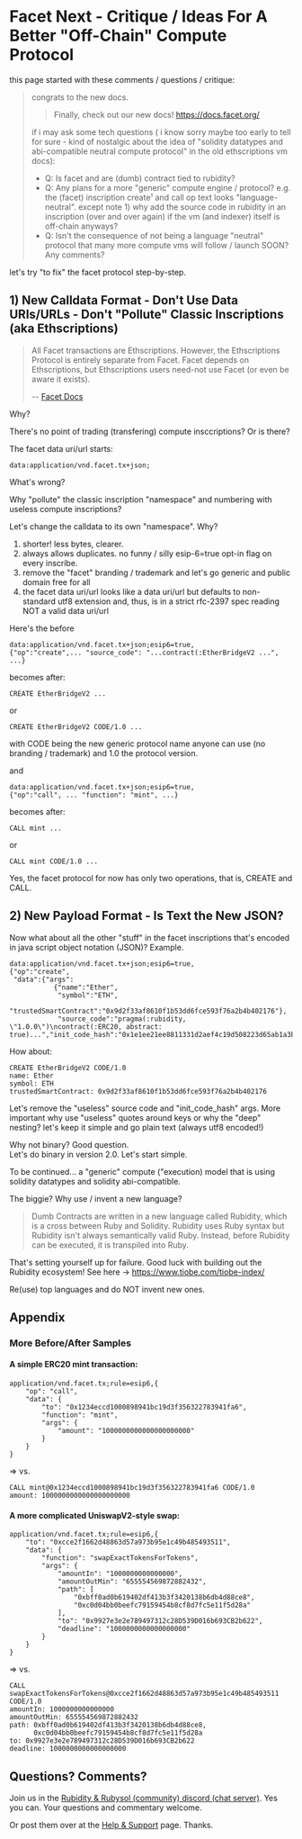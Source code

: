 # Facet Next -  Critique / Ideas For A Better "Off-Chain" Compute Protocol


this page started with these comments / questions / critique:

> congrats to the new docs. 
>
>>  Finally, check out our new docs!
>>  https://docs.facet.org/
>
> if i may ask some tech questions 
> ( i know sorry maybe too early to tell for sure - kind of nostalgic about the idea of "solidity datatypes and abi-compatible neutral compute protocol"  in the old ethscriptions vm docs):
>
> - Q:  Is facet and are (dumb) contract tied to rubidity? 
> - Q: Any plans for a more "generic" compute engine / protocol?   e.g. the (facet) inscription create¹ and call op text looks "language-neutral".  except note 1) why add the source code in rubidity in an inscription (over and over again) if the vm (and indexer) itself is off-chain anyways?
> - Q:  Isn't the consequence  of not being a language "neutral" protocol that many more compute vms will follow / launch SOON? Any comments?  



let's try "to fix" the facet protocol step-by-step.


## 1) New Calldata Format - Don't Use Data URIs/URLs - Don't "Pollute" Classic Inscriptions (aka Ethscriptions)

> All Facet transactions are Ethscriptions. 
> However, the Ethscriptions Protocol is entirely separate from Facet. 
> Facet depends on Ethscriptions, but Ethscriptions users need-not use Facet
> (or even be aware it exists).
>
> -- [Facet Docs](https://docs.facet.org/how-facet-works/the-basic-idea#ethscriptions)


Why?

There's no point of trading (transfering) compute insccriptions? 
Or is there?

The facet data uri/url starts:

    data:application/vnd.facet.tx+json;


What's wrong?


Why "pollute" the classic inscription "namespace" and numbering
with useless compute inscriptions?

Let's change the calldata to its own "namespace". Why?

1. shorter! less bytes, clearer.
2. always allows duplicates.  no funny / silly esip-6=true opt-in flag on every inscribe.
3. remove the "facet" branding / trademark and let's go generic and public domain free for all
4.  the facet data uri/url looks like a data uri/url but defaults to non-standard utf8 extension and, thus, is in a strict rfc-2397 spec reading NOT a valid data uri/url


Here's the before

```
data:application/vnd.facet.tx+json;esip6=true,
{"op":"create",... "source_code": "...contract(:EtherBridgeV2 ...", ...}
```

becomes after:

```
CREATE EtherBridgeV2 ...     
```

or

```
CREATE EtherBridgeV2 CODE/1.0 ...
```

with CODE being the new generic protocol name anyone can use (no branding / trademark)
and 1.0 the protocol version.

and 

```
data:application/vnd.facet.tx+json;esip6=true,
{"op":"call", ... "function": "mint", ...}
```

becomes after:

```
CALL mint ...     
```

or

```
CALL mint CODE/1.0 ...
```

Yes, the facet protocol for now has only two operations, that is, CREATE and CALL.




## 2) New Payload Format - Is Text the New JSON?

Now what about all the other "stuff" in the facet inscriptions
that's encoded in java script object notation (JSON)?
Example.

```
data:application/vnd.facet.tx+json;esip6=true,
{"op":"create",
 "data":{"args":
           {"name":"Ether",
            "symbol":"ETH",
            "trustedSmartContract":"0x9d2f33af8610f1b53dd6fce593f76a2b4b402176"},
            "source_code":"pragma(:rubidity, \"1.0.0\")\ncontract(:ERC20, abstract: true)...","init_code_hash":"0x1e1ee21ee8811331d2aef4c19d508223d65ab1a3b35f902c78af6c5d37d26582"}}
```

How about:

```
CREATE EtherBridgeV2 CODE/1.0
name: Ether
symbol: ETH
trustedSmartContract: 0x9d2f33af8610f1b53dd6fce593f76a2b4b402176
```

Let's remove the "useless" source code and "init_code_hash" args. 
More important why use "useless" quotes around keys 
or why the "deep" nesting? let's keep it simple and go plain text 
(always utf8 encoded!)


Why not binary?  Good question.  
Let's do binary in version 2.0. Let's start simple.




To be continued...   a "generic" compute ("execution) model 
that is using solidity datatypes and solidity abi-compatible.

The biggie?  Why use / invent a new language? 

> Dumb Contracts are written in a new language called Rubidity, 
> which is a cross between Ruby and Solidity. 
> Rubidity uses Ruby syntax but Rubidity isn't always semantically valid Ruby. 
> Instead, before Rubidity can be executed, it is transpiled into Ruby. 

That's setting yourself up for failure.
Good luck with building out the Rubidity ecosystem! 
See here -> <https://www.tiobe.com/tiobe-index/>

Re(use) top languages and do NOT invent new ones. 







## Appendix

### More Before/After Samples


#### A simple ERC20 mint transaction:

```
application/vnd.facet.tx;rule=esip6,{
    "op": "call",
    "data": {
        "to": "0x1234eccd1000898941bc19d3f356322783941fa6",
        "function": "mint",
        "args": {
            "amount": "1000000000000000000000"
        }
    }
}
```

=> vs.

```
CALL mint@0x1234eccd1000898941bc19d3f356322783941fa6 CODE/1.0
amount: 1000000000000000000000
```



#### A more complicated UniswapV2-style swap:

```
application/vnd.facet.tx;rule=esip6,{
    "to": "0xcce2f1662d48863d57a973b95e1c49b485493511",
    "data": {
        "function": "swapExactTokensForTokens",
        "args": {
            "amountIn": "1000000000000000",
            "amountOutMin": "655554569872882432",
            "path": [
                "0xbff0ad0b619402df413b3f3420138b6db4d88ce8",
                "0xc0d04bb0beefc79159454b8cf8d7fc5e11f5d28a"
            ],
            "to": "0x9927e3e2e789497312c28D539D016b693CB2b622",
            "deadline": "1000000000000000000"
        }
    }
}
```

=> vs.

```
CALL swapExactTokensForTokens@0xcce2f1662d48863d57a973b95e1c49b485493511 CODE/1.0
amountIn: 1000000000000000
amountOutMin: 655554569872882432
path: 0xbff0ad0b619402df413b3f3420138b6db4d88ce8,
      0xc0d04bb0beefc79159454b8cf8d7fc5e11f5d28a
to: 0x9927e3e2e789497312c28D539D016b693CB2b622
deadline: 1000000000000000000
```




## Questions? Comments?

Join us in the [Rubidity & Rubysol (community) discord (chat server)](https://discord.gg/3JRnDUap6y). Yes you can.
Your questions and commentary welcome.

Or post them over at the [Help & Support](https://github.com/geraldb/help) page. Thanks.

